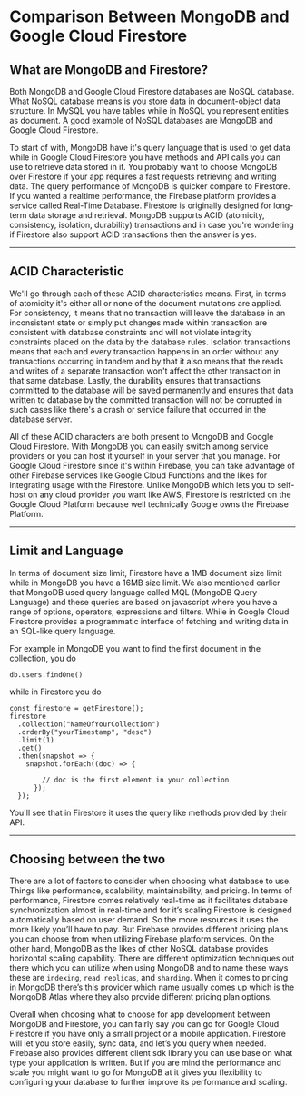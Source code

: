 # Comparison Between MongoDB and Google Cloud Firestore

## What are MongoDB and Firestore?

Both MongoDB and Google Cloud Firestore databases are NoSQL database. What NoSQL database means is you store data in document-object data structure. In MySQL you have tables while in NoSQL you represent entities as document. A good example of NoSQL databases are MongoDB and Google Cloud Firestore.

To start of with, MongoDB have it's query language that is used to get data while in Google Cloud Firestore you have methods and API calls you can use to retrieve data stored in it. You probably want to choose MongoDB over Firestore if your app requires a fast requests retrieving and writing data. The query performance of MongoDB is quicker compare to Firestore. If you wanted a realtime performance, the Firebase platform provides a service called Real-Time Database. Firestore is originally designed for long-term data storage and retrieval. MongoDB supports ACID (atomicity, consistency, isolation, durability) transactions and in case you're wondering if Firestore also support ACID transactions then the answer is yes.

---

## ACID Characteristic

We'll go through each of these ACID characteristics means. First, in terms of atomicity it's either all or none of the document mutations are applied. For consistency, it means that no transaction will leave the database in an inconsistent state or simply put changes made within transaction are consistent with database constraints and will not violate integrity constraints placed on the data by the database rules. Isolation transactions means that each and every transaction happens in an order without any transactions occurring in tandem and by that it also means that the reads and writes of a separate transaction won't affect the other transaction in that same database. Lastly, the durability ensures that transactions committed to the database will be saved permanently and ensures that data written to database by the committed transaction will not be corrupted in such cases like there's a crash or service failure that occurred in the database server.

All of these ACID characters are both present to MongoDB and Google Cloud Firestore. With MongoDB you can easily switch among service providers or you can host it yourself in your server that you manage. For Google Cloud Firestore since it's within Firebase, you can take advantage of other Firebase services like Google Cloud Functions and the likes for integrating usage with the Firestore. Unlike MongoDB which lets you to self-host on any cloud provider you want like AWS, Firestore is restricted on the Google Cloud Platform because well technically Google owns the Firebase Platform.

---

## Limit and Language

In terms of document size limit, Firestore have a 1MB document size limit while in MongoDB you have a 16MB size limit. We also mentioned earlier that MongoDB used query language called MQL (MongoDB Query Language) and these queries are based on javascript where you have a range of options, operators, expressions and filters. While in Google Cloud Firestore provides a programmatic interface of fetching and writing data in an SQL-like query language.

For example in MongoDB you want to find the first document in the collection, you do

```
db.users.findOne()
```

while in Firestore you do

```
const firestore = getFirestore();
firestore
  .collection("NameOfYourCollection")
  .orderBy("yourTimestamp", "desc")
  .limit(1)
  .get()
  .then(snapshot => {
    snapshot.forEach((doc) => {

        // doc is the first element in your collection
      });
  });
```

You'll see that in Firestore it uses the query like methods provided by their API.

---

## Choosing between the two

There are a lot of factors to consider when choosing what database to use. Things like performance, scalability, maintainability, and pricing. In terms of performance, Firestore comes relatively real-time as it facilitates database synchronization almost in real-time and for it’s scaling Firestore is designed automatically based on user demand. So the more resources it uses the more likely you’ll have to pay. But Firebase provides different pricing plans you can choose from when utilizing Firebase platform services. On the other hand, MongoDB as the likes of other NoSQL database provides horizontal scaling capability. There are different optimization techniques out there which you can utilize when using MongoDB and to name these ways these are `indexing`, `read replicas`, and `sharding`.  When it comes to pricing in MongoDB there’s this provider which name usually comes up which is the MongoDB Atlas where they also provide different pricing plan options.

Overall when choosing what to choose for app development between MongoDB and Firestore, you can fairly say you can go for Google Cloud Firestore if you have only a small project or a mobile application. Firestore will let you store easily, sync data, and let’s you query when needed. Firebase also provides different client sdk library you can use base on what type your application is written. But if you are mind the performance and scale you might want to go for MongoDB at it gives you flexibility to configuring your database to further improve its performance and scaling.
